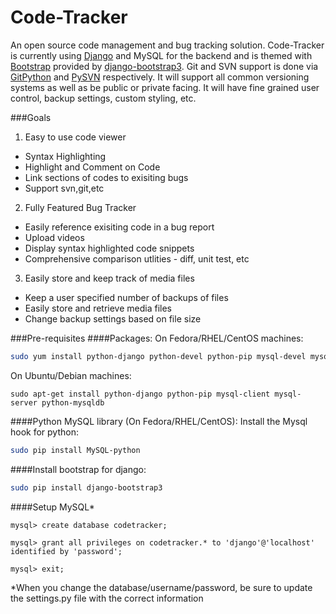 Code-Tracker
============
An open source code management and bug tracking solution. 
Code-Tracker is currently using [Django](https://www.djangoproject.com/) and MySQL for the backend and is themed with [Bootstrap](http://getbootstrap.com/) provided by [django-bootstrap3](https://github.com/dyve/django-bootstrap3). Git and SVN support is done via [GitPython](https://github.com/gitpython-developers/GitPython) and [PySVN](http://pysvn.tigris.org/docs/pysvn_prog_guide.html) respectively. It will support all common versioning systems as well as be public or private facing. It will have fine grained user control, backup settings, custom styling, etc.

###Goals
1. Easy to use code viewer
  * Syntax Highlighting
  * Highlight and Comment on Code
  * Link sections of codes to exisiting bugs
  * Support svn,git,etc
2. Fully Featured Bug Tracker
  * Easily reference exisiting code in a bug report
  * Upload videos 
  * Display syntax highlighted code snippets
  * Comprehensive comparison utlities - diff, unit test, etc
3. Easily store and keep track of media files
  * Keep a user specified number of backups of files
  * Easily store and retrieve media files
  * Change backup settings based on file size

###Pre-requisites 
####Packages:
On Fedora/RHEL/CentOS machines:
```bash
sudo yum install python-django python-devel python-pip mysql-devel mysql-server
```
On Ubuntu/Debian machines:
```
sudo apt-get install python-django python-pip mysql-client mysql-server python-mysqldb

```
####Python MySQL library (On Fedora/RHEL/CentOS):
Install the Mysql hook for python:
```bash
sudo pip install MySQL-python
```
####Install bootstrap for django:
```bash
sudo pip install django-bootstrap3
```

####Setup MySQL*
```mysql
mysql> create database codetracker;

mysql> grant all privileges on codetracker.* to 'django'@'localhost' identified by 'password';

mysql> exit;
```
*When you change the database/username/password, be sure to update the settings.py file with the correct information

